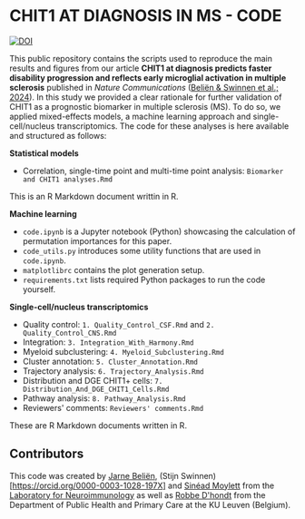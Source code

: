 # CHIT1 AT DIAGNOSIS IN MS - CODE
[![DOI](https://zenodo.org/badge/663491793.svg)](https://zenodo.org/doi/10.5281/zenodo.11235175)

This public repository contains the scripts used to reproduce the main results and figures from our article **CHIT1 at diagnosis predicts faster disability progression and reflects early microglial activation in multiple sclerosis** published in *Nature Communications* ([Beliën & Swinnen et al.; 2024](https://www.nature.com/articles/s41467-024-49312-y)). In this study we provided a clear rationale for further validation of CHIT1 as a prognostic biomarker in multiple sclerosis (MS). To do so, we applied mixed-effects models, a machine learning approach and single-cell/nucleus transcriptomics. The code for these analyses is here available and structured as follows:

**Statistical models**
- Correlation, single-time point and multi-time point analysis: `Biomarker and CHIT1 analyses.Rmd`

This is an R Markdown document writtin in R.

**Machine learning**
- `code.ipynb` is a Jupyter notebook (Python) showcasing the calculation of permutation importances for this paper.
- `code_utils.py` introduces some utility functions that are used in `code.ipynb`.
- `matplotlibrc` contains the plot generation setup.
- `requirements.txt` lists required Python packages to run the code yourself.

**Single-cell/nucleus transcriptomics**
- Quality control: `1. Quality_Control_CSF.Rmd` and `2. Quality_Control_CNS.Rmd`
- Integration: `3. Integration_With_Harmony.Rmd`
- Myeloid subclustering: `4. Myeloid_Subclustering.Rmd`
- Cluster annotation: `5. Cluster_Annotation.Rmd`
- Trajectory analysis: `6. Trajectory_Analysis.Rmd`
- Distribution and DGE CHIT1+ cells: `7. Distribution_And_DGE_CHIT1_Cells.Rmd`
- Pathway analysis: `8. Pathway_Analysis.Rmd`
- Reviewers' comments: `Reviewers' comments.Rmd`

These are R Markdown documents written in R.

## Contributors
This code was created by [Jarne Beliën](https://github.com/JarneBelien), (Stijn Swinnen)[https://orcid.org/0000-0003-1028-197X] and [Sinéad Moylett](https://scholar.google.co.uk/citations?user=1QSPf4IAAAAJ&hl=en) from the [Laboratory for Neuroimmunology](https://gbiomed.kuleuven.be/english/research/50000666/50000668/50525530/laboratory-for-neuroimmunology) as well as [Robbe D'hondt](https://github.com/robbedhondt) from the Department of Public Health and Primary Care at the KU Leuven (Belgium).
